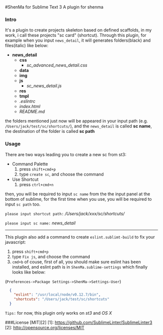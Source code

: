 #ShenMa for Sublime Text 3
A plugin for shenma

### Intro
It's a plugin to create projects skeleton based on defined scaffolds, in my work, i call these projects "sc card" (shortcut). Through this plugin, for example when you input `news_detail`, it will generates folders(black) and files(italic) like below: 
* **news_detail**
  * **css**
      * *sc_advanced_news_detail.css*
  * **data**
  * **img**
  * **js**
      * *sc_news_detail.js*
  * **res**
  * **tmpl**
  * *.eslintrc*
  * *index.html*
  * *README.md*

the folders mentioned just now  will be appeared in your input path  (e.g. `/Users/jack/test/sc/shortcuts/`), and the `news_detail` is called **sc name**, the destination of the folder is called **sc path**

### Usage
There are two ways leading you to create a new sc from st3:
* Command Palette
    1. press `shift+cmd+p` 
    2. type `create sc`, and choose the command
* Use Shortcut
    1. press `ctrl+cmd+n`

then, you will be required to input `sc name` from the the input panel at the bottom of sublime, for the first time when you use, you will be required to input `sc path` too.

`please input shortcut path:` */Users/jack/xxx/sc/shortcuts/*

`please input sc name:` *news_detail*

---

This plugin also add a command to create `eslint.sublimt-build` to fix your javascript:
  1. press `shift+cmd+p` 
  2. type `Fix js`,  and choose the command
  3. `cmd+b`
of couse, first of all, you should make sure eslint has been installed, and eslint path is in `ShenMa.sublime-settings` which finally looks like below:

(`Preferences->Package Settings->ShenMa->Settings-User`)
```json
  {
    "eslint": "/usr/local/node/v0.12.7/bin",
    "shortcuts": "/Users/jack/test/sc/shortcuts"
  }

```

`Tips:` for now,  this plugin only works on *st3* and *OS X*

###License
[MIT][2]
[1]: https://github.com/SublimeLinter/SublimeLinter3
[2]: http://opensource.org/licenses/MIT

